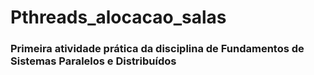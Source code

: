 # Pthreads_alocacao_salas

### Primeira atividade prática da disciplina de Fundamentos de Sistemas Paralelos e Distribuídos

